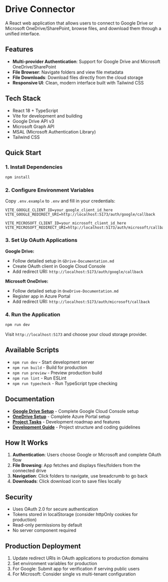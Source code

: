 # Drive Connector

A React web application that allows users to connect to Google Drive or Microsoft OneDrive/SharePoint, browse files, and download them through a unified interface.

## Features

- **Multi-provider Authentication**: Support for Google Drive and Microsoft OneDrive/SharePoint
- **File Browser**: Navigate folders and view file metadata
- **File Downloads**: Download files directly from the cloud storage
- **Responsive UI**: Clean, modern interface built with Tailwind CSS

## Tech Stack

- React 18 + TypeScript
- Vite for development and building
- Google Drive API v3
- Microsoft Graph API
- MSAL (Microsoft Authentication Library)
- Tailwind CSS

## Quick Start

### 1. Install Dependencies
```bash
npm install
```

### 2. Configure Environment Variables
Copy `.env.example` to `.env` and fill in your credentials:

```env
VITE_GOOGLE_CLIENT_ID=your_google_client_id_here
VITE_GOOGLE_REDIRECT_URI=http://localhost:5173/auth/google/callback

VITE_MICROSOFT_CLIENT_ID=your_microsoft_client_id_here
VITE_MICROSOFT_REDIRECT_URI=http://localhost:5173/auth/microsoft/callback
```

### 3. Set Up OAuth Applications

**Google Drive:**
- Follow detailed setup in `GDrive-Documentation.md`
- Create OAuth client in Google Cloud Console
- Add redirect URI: `http://localhost:5173/auth/google/callback`

**Microsoft OneDrive:**
- Follow detailed setup in `OneDrive-Documentation.md`
- Register app in Azure Portal
- Add redirect URI: `http://localhost:5173/auth/microsoft/callback`

### 4. Run the Application
```bash
npm run dev
```

Visit `http://localhost:5173` and choose your cloud storage provider.

## Available Scripts

- `npm run dev` - Start development server
- `npm run build` - Build for production
- `npm run preview` - Preview production build
- `npm run lint` - Run ESLint
- `npm run typecheck` - Run TypeScript type checking

## Documentation

- **[Google Drive Setup](./GDrive-Documentation.md)** - Complete Google Cloud Console setup
- **[OneDrive Setup](./OneDrive-Documentation.md)** - Complete Azure Portal setup
- **[Project Tasks](./Tasks.md)** - Development roadmap and features
- **[Development Guide](./CLAUDE.md)** - Project structure and coding guidelines

## How It Works

1. **Authentication**: Users choose Google or Microsoft and complete OAuth flow
2. **File Browsing**: App fetches and displays files/folders from the connected drive
3. **Navigation**: Click folders to navigate, use breadcrumb to go back
4. **Downloads**: Click download icon to save files locally

## Security

- Uses OAuth 2.0 for secure authentication
- Tokens stored in localStorage (consider httpOnly cookies for production)
- Read-only permissions by default
- No server component required

## Production Deployment

1. Update redirect URIs in OAuth applications to production domains
2. Set environment variables for production
3. For Google: Submit app for verification if serving public users
4. For Microsoft: Consider single vs multi-tenant configuration
